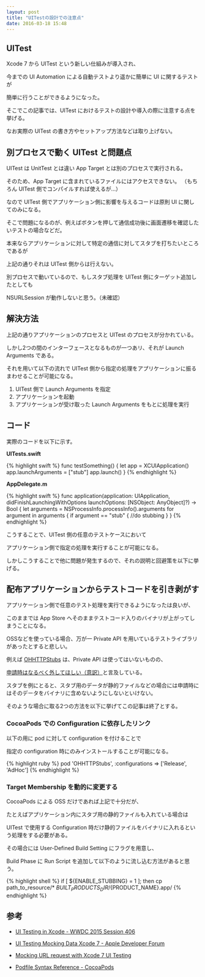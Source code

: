 ```yaml
---
layout: post
title: "UITestの設計での注意点"
date: 2016-03-18 15:48
---
```


## UITest

Xcode 7 から UITest という新しい仕組みが導入され、

今までの UI Automation による自動テストより遥かに簡単に UI に関するテストが

簡単に行うことができるようになった。

そこでこの記事では、UITest におけるテストの設計や導入の際に注意する点を挙げる。

なお実際の UITest の書き方やセットアップ方法などは取り上げない。

## 別プロセスで動く UITest と問題点

UITest は UnitTest とは違い App Target とは別のプロセスで実行される。

そのため、App Target に含まれているファイルにはアクセスできない。
（もちろん UITest 側でコンパイルすれば使えるが…）

なので UITest 側でアプリケーション側に影響を与えるコードは原則 UI に関してのみになる。

そこで問題になるのが、例えばボタンを押して通信成功後に画面遷移を確認したいテストの場合などだ。

本来ならアプリケーションに対して特定の通信に対してスタブを打ちたいところであるが

上記の通りそれは UITest 側からは行えない。

別プロセスで動いているので、もしスタブ処理を UITest 側にターゲット追加したとしても

NSURLSession が動作しないと思う。（未確認）

## 解決方法

上記の通りアプリケーションのプロセスと UITest のプロセスが分かれている。

しかし2つの間のインターフェースとなるものが一つあリ、それが Launch Arguments である。

それを用いて以下の流れで UITest 側から指定の処理をアプリケーションに振るまわせることが可能になる。

1. UITest 側で Launch Arguments を指定
2. アプリケーションを起動
3. アプリケーションが受け取った Launch Arguments をもとに処理を実行

## コード

実際のコードを以下に示す。

**UITests.swift**

{% highlight swift %}
func testSomething() {
  let app = XCUIApplication()
  app.launchArguments = ["stub"]
  app.launch()
}
{% endhighlight %}

**AppDelegate.m**

{% highlight swift %}
func application(application: UIApplication, didFinishLaunchingWithOptions launchOptions: [NSObject: AnyObject]?) -> Bool {
  let arguments = NSProcessInfo.processInfo().arguments
  for argument in arguments {
    if argument == "stub" {
      //do stubbing
    }
}
{% endhighlight %}

こうすることで、UITest 側の任意のテストケースにおいて

アプリケーション側で指定の処理を実行することが可能になる。

しかしこうすることで他に問題が発生するので、それの説明と回避策を以下に挙げる。

## 配布アプリケーションからテストコードを引き剥がす

アプリケーション側で任意のテスト処理を実行できるようになったは良いが、

このままでは App Store へそのままテストコード入りのバイナリが上がってしまうことになる。

OSSなどを使っている場合、万が一 Private API を用いているテストライブラリがあったとすると悲しい。

例えば [OHHTTPStubs](https://github.com/AliSoftware/OHHTTPStubs) は、Private API は使ってはいないものの、

[申請時はなるべく外してほしい（意訳）](https://github.com/AliSoftware/OHHTTPStubs#submitting-to-the-appstore)と言及している。

スタブを例にとると、スタブ用のデータが静的ファイルなどの場合には申請時にはそのデータをバイナリに含めないようにしないといけない。

そのような場合に取る2つの方法を以下に挙げてこの記事は終了とする。

### CocoaPods での Configuration に依存したリンク

以下の用に pod に対して configuration を付けることで

指定の configuration 時にのみインストールすることが可能になる。

{% highlight ruby %}
pod 'OHHTTPStubs', :configurations => ['Release', 'AdHoc']
{% endhighlight %}

### Target Membership を動的に変更する

CocoaPods による OSS だけであれば上記で十分だが、

たとえばアプリケーション内にスタブ用の静的ファイルも入れている場合は

UITest で使用する Configuration 時だけ静的ファイルをバイナリに入れるという処理をする必要がある。

その場合には User-Defined Build Setting にフラグを用意し、

Build Phase に Run Script を追加して以下のように流し込む方法があると思う。

{% highlight shell %}
if [ ${ENABLE_STUBBING} = 1 ]; then
cp path_to_resource/* ${BUILT_PRODUCTS_DIR}/${PRODUCT_NAME}.app/
{% endhighlight %}

## 参考

- [UI Testing in Xcode - WWDC 2015 Session 406](https://developer.apple.com/videos/play/wwdc2015/406/)

- [UI Testing Mocking Data Xcode 7 - Apple Developer Forum](https://forums.developer.apple.com/thread/9881)

- [Mocking URL request with Xcode 7 UI Testing](http://www.sunetos.com/items/2015/07/20/mocking-url-request-with-xcode-7-ui-testing/)

- [Podfile Syntax Reference - CocoaPods](https://guides.cocoapods.org/syntax/podfile.html)
